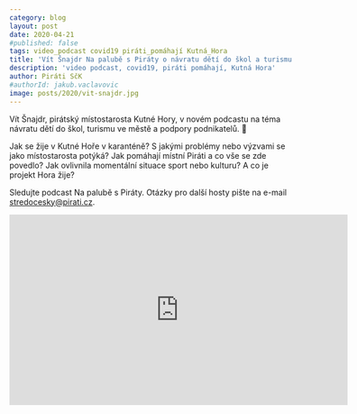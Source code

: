 ```yaml
---
category: blog
layout: post
date: 2020-04-21
#published: false
tags: video_podcast covid19 piráti_pomáhají Kutná_Hora
title: 'Vít Šnajdr Na palubě s Piráty o návratu dětí do škol a turismu v Kutné Hoře'
description: 'video podcast, covid19, piráti pomáhají, Kutná Hora'
author: Piráti SčK
#authorId: jakub.vaclavovic
image: posts/2020/vit-snajdr.jpg
---
```


Vít Šnajdr, pirátský místostarosta Kutné Hory, v novém podcastu na téma návratu dětí do škol, turismu ve městě a podpory podnikatelů. 🏴

Jak se žije v Kutné Hoře v karanténě? S jakými problémy nebo výzvami se jako místostarosta potýká? Jak pomáhají místní Piráti a co vše se zde povedlo? Jak ovlivnila momentální situace sport nebo kulturu? A co je projekt Hora žije?

Sledujte podcast Na palubě s Piráty. Otázky pro další hosty pište na e-mail stredocesky@pirati.cz.

<iframe width="600" height="338" src="https://www.youtube.com/embed/TSgPGDUhCj4" frameborder="0" allow="accelerometer; autoplay; encrypted-media; gyroscope; picture-in-picture" allowfullscreen></iframe>

